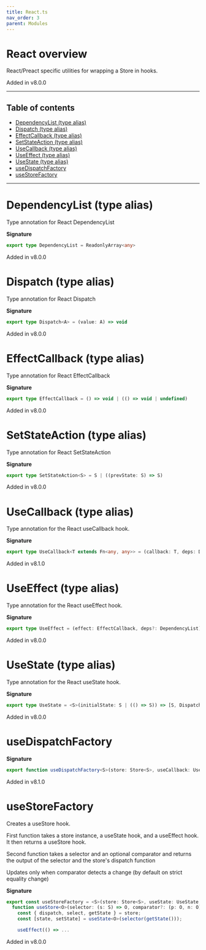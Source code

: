 ```yaml
---
title: React.ts
nav_order: 3
parent: Modules
---
```


# React overview

React/Preact specific utilities for wrapping a Store in hooks.

Added in v8.0.0

---

<h2 class="text-delta">Table of contents</h2>

- [DependencyList (type alias)](#dependencylist-type-alias)
- [Dispatch (type alias)](#dispatch-type-alias)
- [EffectCallback (type alias)](#effectcallback-type-alias)
- [SetStateAction (type alias)](#setstateaction-type-alias)
- [UseCallback (type alias)](#usecallback-type-alias)
- [UseEffect (type alias)](#useeffect-type-alias)
- [UseState (type alias)](#usestate-type-alias)
- [useDispatchFactory](#usedispatchfactory)
- [useStoreFactory](#usestorefactory)

---

# DependencyList (type alias)

Type annotation for React DependencyList

**Signature**

```ts
export type DependencyList = ReadonlyArray<any>
```

Added in v8.0.0

# Dispatch (type alias)

Type annotation for React Dispatch

**Signature**

```ts
export type Dispatch<A> = (value: A) => void
```

Added in v8.0.0

# EffectCallback (type alias)

Type annotation for React EffectCallback

**Signature**

```ts
export type EffectCallback = () => void | (() => void | undefined)
```

Added in v8.0.0

# SetStateAction (type alias)

Type annotation for React SetStateAction

**Signature**

```ts
export type SetStateAction<S> = S | ((prevState: S) => S)
```

Added in v8.0.0

# UseCallback (type alias)

Type annotation for the React useCallback hook.

**Signature**

```ts
export type UseCallback<T extends Fn<any, any>> = (callback: T, deps: DependencyList) => T
```

Added in v8.1.0

# UseEffect (type alias)

Type annotation for the React useEffect hook.

**Signature**

```ts
export type UseEffect = (effect: EffectCallback, deps?: DependencyList) => void
```

Added in v8.0.0

# UseState (type alias)

Type annotation for the React useState hook.

**Signature**

```ts
export type UseState = <S>(initialState: S | (() => S)) => [S, Dispatch<SetStateAction<S>>]
```

Added in v8.0.0

# useDispatchFactory

**Signature**

```ts
export function useDispatchFactory<S>(store: Store<S>, useCallback: UseCallback<any>) { ... }
```

Added in v8.1.0

# useStoreFactory

Creates a useStore hook.

First function takes a store instance, a useState hook, and a useEffect hook. It
then returns a useStore hook.

Second function takes a selector and an optional comparator and
returns the output of the selector and the store's dispatch function

Updates only when comparator detects a change (by default on strict equality change)

**Signature**

```ts
export const useStoreFactory = <S>(store: Store<S>, useState: UseState, useEffect: UseEffect) =>
  function useStore<O>(selector: (s: S) => O, comparator?: (p: O, n: O) => boolean) {
    const { dispatch, select, getState } = store;
    const [state, setState] = useState<O>(selector(getState()));

    useEffect(() => ...
```

Added in v8.0.0
